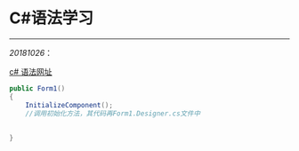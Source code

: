 # C#语法学习

---

*20181026*：

[c# 语法网址](https://www.cnblogs.com/xdzy/p/9457848.html)

~~~C#
public Form1()
{
    InitializeComponent();
    //调用初始化方法，其代码再Form1.Designer.cs文件中
      
    
}
~~~



